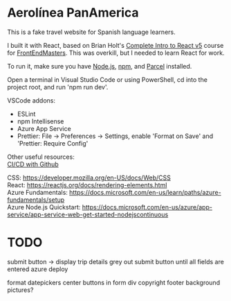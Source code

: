 # Aerolínea PanAmerica

This is a fake travel website for Spanish language learners.

I built it with React, based on Brian Holt's [Complete Intro to React v5](https://github.com/btholt/complete-intro-to-react-v5) course for [FrontEndMasters](https://frontendmasters.com/courses/complete-react-v5/). This was overkill, but I needed to learn React for work.

To run it, make sure you have [Node.js](https://nodejs.org/en/), [npm](https://www.npmjs.com/get-npm), and [Parcel](https://parceljs.org/) installed.

Open a terminal in Visual Studio Code or using PowerShell, cd into the project root, and run 'npm run dev'.

VSCode addons:

- ESLint
- npm Intellisense
- Azure App Service
- Prettier: File -> Preferences -> Settings, enable 'Format on Save' and 'Prettier: Require Config'

Other useful resources:  
[CI/CD with Github](https://docs.microsoft.com/en-us/azure/app-service/deploy-continuous-deployment)

CSS: https://developer.mozilla.org/en-US/docs/Web/CSS  
React: https://reactjs.org/docs/rendering-elements.html  
Azure Fundamentals: https://docs.microsoft.com/en-us/learn/paths/azure-fundamentals/setup  
Azure Node.js Quickstart: https://docs.microsoft.com/en-us/azure/app-service/app-service-web-get-started-nodejscontinuous

# TODO

submit button -> display trip details
grey out submit button until all fields are entered
azure deploy

format datepickers
center buttons in form div
copyright footer
background pictures?
